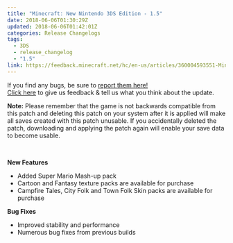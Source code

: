 ```yaml
---
title: "Minecraft: New Nintendo 3DS Edition - 1.5"
date: 2018-06-06T01:30:29Z
updated: 2018-06-06T01:42:01Z
categories: Release Changelogs
tags:
  - 3DS
  - release_changelog
  - "1.5"
link: https://feedback.minecraft.net/hc/en-us/articles/360004593551-Minecraft-New-Nintendo-3DS-Edition-1-5
---
```


If you find any bugs, be sure to [report them here!](http://bugs.mojang.com/)  
[Click here](http://feedback.minecraft.net/) to give us feedback & tell us what you think about the update. 

**Note:** Please remember that the game is not backwards compatible from this patch and deleting this patch on your system after it is applied will make all saves created with this patch unusable. If you accidentally deleted the patch, downloading and applying the patch again will enable your save data to become usable.

 

**New Features**

- Added Super Mario Mash-up pack
- Cartoon and Fantasy texture packs are available for purchase
- Campfire Tales, City Folk and Town Folk Skin packs are available for purchase

**Bug Fixes**

- Improved stability and performance
- Numerous bug fixes from previous builds
